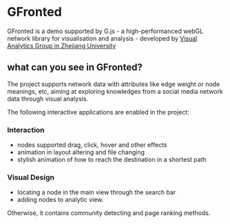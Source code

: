 # GFronted 

GFronted is a demo supported by G.js - a high-performanced webGL network library for visualisation and analysis - developed by [Visual Analytics Group in Zhejiang University](https://zjuvag.org/)

## what can you see in GFronted?

The project supports network data with attributes like edge weight or node meanings, etc, aiming at exploring  knowledges from a social media network data through visual analysis.

The following interactive applications are enabled in the project:

### Interaction

- nodes supported drag, click, hover and other effects
- animation in layout altering and file changing
- stylish animation of how to reach the destination in a shortest path
### Visual Design
- locating a node in the main view through the search bar
- adding nodes to analytic view.

Otherwise, it contains community detecting and page ranking methods.

